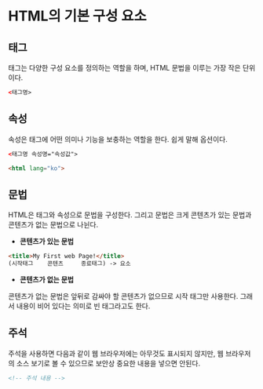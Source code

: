 # HTML의 기본 구성 요소
## 태그 
태그는 다양한 구성 요소를 정의하는 역할을 하며, HTML 문법을 이루는 가장 작은 단위이다.
```html
<태그명>
```

## 속성
속성은 태그에 어떤 의미나 기능을 보충하는 역할을 한다. 쉽게 말해 옵션이다.
```html
<태그명 속성명="속성값">

<html lang="ko">
```

## 문법
HTML은 태그와 속성으로 문법을 구성한다. 그리고 문법은 크게 콘텐츠가 있는 문법과 콘텐츠가 없는 문법으로 나뉜다.
* **콘텐츠가 있는 문법**

```html
<title>My First web Page!</title>
(시작태그    콘텐츠     종료태그) -> 요소
```

* **콘텐츠가 없는 문법**

콘텐츠가 없는 문법은 앞뒤로 감싸야 할 콘텐츠가 없으므로 시작 태그만 사용한다. 그래서 내용이 비어 있다는 의미로 빈 태그라고도 한다.

## 주석
주석을 사용하면 다음과 같이 웹 브라우저에는 아무것도 표시되지 않지만, 웹 브라우저의 소스 보기로 볼 수 있으므로 보안상 중요한 내용을 넣으면 안된다.
```html
<!-- 주석 내용 -->
```


